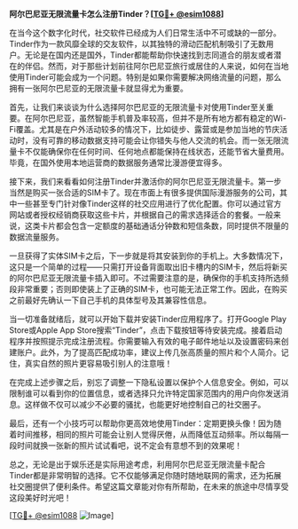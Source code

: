**阿尔巴尼亚无限流量卡怎么注册Tinder？[[TG💪+ @esim1088](https://t.me/s/esim1088)]**

在当今这个数字化时代，社交软件已经成为人们日常生活中不可或缺的一部分。Tinder作为一款风靡全球的交友软件，以其独特的滑动匹配机制吸引了无数用户。无论是在国内还是国外，Tinder都能帮助你快速找到志同道合的朋友或者潜在的伴侣。然而，对于那些计划前往阿尔巴尼亚旅行或居住的人来说，如何在当地使用Tinder可能会成为一个问题。特别是如果你需要解决网络流量的问题，那么拥有一张阿尔巴尼亚的无限流量卡就显得尤为重要。

首先，让我们来谈谈为什么选择阿尔巴尼亚的无限流量卡对使用Tinder至关重要。在阿尔巴尼亚，虽然智能手机普及率较高，但并不是所有地方都有稳定的Wi-Fi覆盖。尤其是在户外活动较多的情况下，比如徒步、露营或是参加当地的节庆活动时，没有可靠的移动数据支持可能会让你错失与他人交流的机会。而一张无限流量卡不仅能确保你在任何时间、任何地点都能保持在线状态，还能节省大量费用。毕竟，在国外使用本地运营商的数据服务通常比漫游便宜得多。

接下来，我们来看看如何注册Tinder并激活你的阿尔巴尼亚无限流量卡。第一步当然是购买一张合适的SIM卡了。现在市面上有很多提供国际漫游服务的公司，其中一些甚至专门针对像Tinder这样的社交应用进行了优化配置。你可以通过官方网站或者授权经销商获取这些卡片，并根据自己的需求选择适合的套餐。一般来说，这类卡片都会包含一定额度的基础通话分钟数和短信条数，同时提供不限量的数据流量服务。

一旦获得了实体SIM卡之后，下一步就是将其安装到你的手机上。大多数情况下，这只是一个简单的过程——只需打开设备背面取出旧卡槽内的SIM卡，然后将新买的阿尔巴尼亚无限流量卡插入即可。不过需要注意的是，确保你的手机支持所选频段非常重要；否则即使装上了正确的SIM卡，也可能无法正常工作。因此，在购买之前最好先确认一下自己手机的具体型号及其兼容性信息。

当一切准备就绪后，就可以开始下载并安装Tinder应用程序了。打开Google Play Store或Apple App Store搜索“Tinder”，点击下载按钮等待安装完成。接着启动程序并按照提示完成注册流程。你需要输入有效的电子邮件地址以及设置密码来创建账户。此外，为了提高匹配成功率，建议上传几张高质量的照片和个人简介。记住，真实自然的照片更容易吸引别人的注意哦！

在完成上述步骤之后，别忘了调整一下隐私设置以保护个人信息安全。例如，可以限制谁可以看到你的位置信息，或者选择只允许特定国家范围内的用户向你发送消息。这样做不仅可以减少不必要的骚扰，也能更好地控制自己的社交圈子。

最后，还有一个小技巧可以帮助你更高效地使用Tinder：定期更换头像！因为随着时间推移，相同的照片可能会让别人觉得厌倦，从而降低互动频率。所以每隔一段时间就换一张新的照片试试看吧，说不定会有意想不到的效果呢！

总之，无论是出于娱乐还是实际用途考虑，利用阿尔巴尼亚无限流量卡配合Tinder都是非常明智的选择。它不仅能够满足你随时随地联网的需求，还为拓展社交圈提供了便利条件。希望这篇文章能对你有所帮助，在未来的旅途中尽情享受这段美好时光吧！

[[TG💪+ @esim1088](https://t.me/s/esim1088) ![Image](https://i.postimg.cc/4NQfJmqS/Snipaste-2025-05-13-00-14-12.png)]